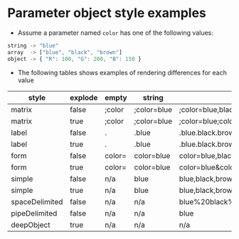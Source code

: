 # Parameter object style examples 
* Assume a parameter named `color` has one of the following values: 
```javascript
string -> "blue"
array  -> ["blue", "black", "brown"]
object -> { "R": 100, "G": 200, "B": 150 }
```
* The following tables shows examples of rendering differences for each value

| style          |explode| empty  | string      | array                              | object |
| -------------- | ----- | ------ | ----------- | ---------------------------------- | ------ |
| matrix         | false | ;color | ;color=blue | ;color=blue,black,brown            | ;color=R,100,G,200,B,150 |
| matrix         | true  | ;color | ;color=blue | ;color=blue;color=black;color=brown| ;R=100;G=200;B=150       |
| label          | false | .      | .blue       | .blue.black.brown                  | .R.100.G.200.B.150       |
| label          | true  | .      | .blue       | .blue.black.brown                  | .R=100.G=200.B=150       |
| form           | false | color= | color=blue  | color=blue,black,brown             | color=R,100,G,200,B,150  |
| form           | true  | color= | color=blue  | color=blue&color=black&color=brown | R=100&G=200&B=150        |
| simple         | false | n/a    | blue        | blue,black,brown                   | R,100,G,200,B,150        |
| simple         | true  | n/a    | blue        | blue,black,brown                   | R=100,G=200,B=150        |
| spaceDelimited | false | n/a    | n/a         | blue%20black%20brown               | R%20100%20G%20200%20B%20150 |
| pipeDelimited  | false | n/a    | n/a         | blue|black|brown                   | R|100|G|200|B|150 |
| deepObject     | true  | n/a    | n/a         | n/a                                | color[R]=100&color[G]=200&color[B]=150 |
